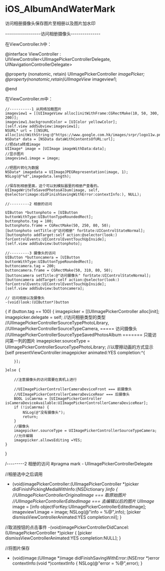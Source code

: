 iOS_AlbumAndWaterMark
=====================

访问相册摄像头保存图片至相册以及图片加水印

------------------访问相册摄像头---------------

在ViewController.h中：

@interface ViewController : UIViewController<UIImagePickerControllerDelegate, UINavigationControllerDelegate>

@property (nonatomic, retain) UIImagePickerController *imagePicker;
@property(nonatomic,retain)UIImageView* imageview1;

@end

在ViewController.m中：

    //----------1 从网络加载图片
    imageview1 = [[UIImageView alloc]initWithFrame:CGRectMake(10, 50, 300, 200)];
    imageview1.backgroundColor = [UIColor yellowColor];
    [self.view addSubview:imageview1];
    NSURL* url = [[NSURL alloc]initWithString:@"https://www.google.com.hk/images/srpr/logo11w.png"];
    NSData* data = [NSData dataWithContentsOfURL:url];
    //把data转成image
    UIImage* image = [UIImage imageWithData:data];
    //显示图片
    imageview1.image = image;
     
    //把图片转化为数据
    NSData* imagedata = UIImageJPEGRepresentation(image, 1);
    NSLog(@"%d",imagedata.length);
     
    //保存到相册里面，这个可以到模拟器里的相册产查看的。
    UIImageWriteToSavedPhotosAlbum(image, self, @selector(image:didFinishSavingWithError:contextInfo:), NULL);
     
    //---------2 相册的访问
     
    UIButton *buttonphoto = [UIButton buttonWithType:UIButtonTypeRoundedRect];
    buttonphoto.tag = 100;
    buttonphoto.frame = CGRectMake(50, 250, 80, 50);
    [buttonphoto setTitle:@"访问相册" forState:UIControlStateNormal];
    [buttonphoto addTarget:self action:@selector(look:) forControlEvents:UIControlEventTouchUpInside];
    [self.view addSubview:buttonphoto];
     
    //---------3 摄像头的访问
    UIButton *buttoncamera = [UIButton buttonWithType:UIButtonTypeRoundedRect];
    buttoncamera.tag = 200;
    buttoncamera.frame = CGRectMake(50, 310, 80, 50);
    [buttoncamera setTitle:@"访问摄像头" forState:UIControlStateNormal];
    [buttoncamera addTarget:self action:@selector(look:) forControlEvents:UIControlEventTouchUpInside];
    [self.view addSubview:buttoncamera];
    
    // 访问相册以及摄像头
    -(void)look:(UIButton*)button
{
    if (button.tag == 100) {
        imagepicker = [[UIImagePickerController alloc]init];
        imagepicker.delegate = self;
        //访问相册类型的类型
        //UIImagePickerControllerSourceTypePhotoLibrary,
        //UIImagePickerControllerSourceTypeCamera, =====  访问摄像头
        //UIImagePickerControllerSourceTypeSavedPhotosAlbum ======= 只能访问第一列的图片
        imagepicker.sourceType = UIImagePickerControllerSourceTypePhotoLibrary;
        //以摩擦动画的方式显示
        [self presentViewController:imagepicker animated:YES completion:^{
             
        }];
 
    }else {
         
        //注意摄像头的访问需要在真机上进行
         
        //UIImagePickerControllerCameraDeviceFront === 前摄像头
        //UIImagePickerControllerCameraDeviceRear === 后摄像头
        BOOL isCamrma = [UIImagePickerController isCameraDeviceAvailable:UIImagePickerControllerCameraDeviceRear];
        if (!isCamrma) {
            NSLog(@"没有摄像头");
            return;
        }
        //摄像头
        imagepicker.sourceType = UIImagePickerControllerSourceTypeCamera;
        //允许编辑
        imagepicker.allowsEditing =YES;
    }
}

/---------2 相册的访问
#pragma mark - UIImagePickerControllerDelegate
 
 
//相册选中之后调用
- (void)imagePickerController:(UIImagePickerController *)picker didFinishPickingMediaWithInfo:(NSDictionary *)info
{
    //UIImagePickerControllerOriginalImage === 取原始图片
    //UIImagePickerControllerEditedImage === 去编辑以后的图片
    UIImage* image = [info objectForKey:UIImagePickerControllerEditedImage];
    imageview1.image = image;
    NSLog(@"info = %@",info);
    [picker dismissViewControllerAnimated:YES completion:nil];
}

//取消按钮的点击事件
-(void)imagePickerControllerDidCancel:(UIImagePickerController *)picker
{
    [picker dismissViewControllerAnimated:YES completion:NULL];
}

//将图片保存
- (void)image:(UIImage *)image didFinishSavingWithError:(NSError *)error contextInfo:(void *)contextInfo
{
    NSLog(@"error = %@",error);
}
 

